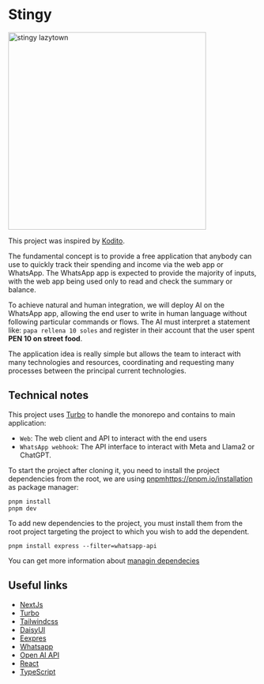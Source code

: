 # Stingy

<img src="https://w7.pngwing.com/pngs/334/1018/png-transparent-lazytown-character-youtube-prince-stingy-youtube.png" alt="stingy lazytown" width="400"/>

This project was inspired by [Kodito](https://www.kodito.pe/).

The fundamental concept is to provide a free application that anybody can use to quickly track their spending and income via the web app or WhatsApp. The WhatsApp app is expected to provide the majority of inputs, with the web app being used only to read and check the summary or balance.

To achieve natural and human integration, we will deploy AI on the WhatsApp app, allowing the end user to write in human language without following particular commands or flows. The AI must interpret a statement like: `papa rellena 10 soles` and register in their account that the user spent **PEN 10 on street food**.

The application idea is really simple but allows the team to interact with many technologies and resources, coordinating and requesting many processes between the principal current technologies.

## Technical notes

This project uses [Turbo](https://turbo.build/repo/docs) to handle the monorepo and contains to main application:

- `Web`: The web client and API to interact with the end users
- `WhatsApp webhook`: The API interface to interact with Meta and Llama2 or ChatGPT.

To start the project after cloning it, you need to install the project dependencies from the root, we are using [pnpm]()https://pnpm.io/installation as package manager:

```
pnpm install
pnpm dev
```

To add new dependencies to the project, you must install them from the root project targeting the project to which you wish to add the dependent.

`pnpm install express --filter=whatsapp-api`

You can get more information about [managin dependecies](https://turbo.build/repo/docs/crafting-your-repository/managing-dependencies)

## Useful links

- [NextJs](https://nextjs.org/)
- [Turbo](https://turbo.build/repo/docs)
- [⁠⁠Tailwindcss](https://tailwindcss.com/)
- [DaisyUI](https://daisyui.com/)
- [E⁠expres](https://expressjs.com/en/5x/api.html)
- [Whatsapp](https://developers.facebook.com/docs/whatsapp/?locale=es_LA)
- [Open AI API](https://openai.com/index/openai-api/)
- [React](https://react.dev/learn)
- [TypeScript](https://www.typescriptlang.org/)
